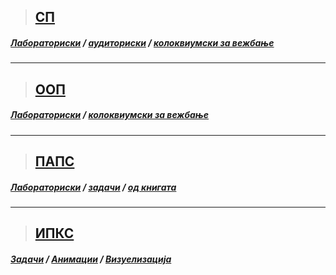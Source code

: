 > ## [СП](https://github.com/krembanan4e/idk/tree/main/SP)
##### [Лабораториски](https://github.com/krembanan4e/Materijali-za-na-fakultet/tree/main/SP/labs) / [аудиториски](https://github.com/krembanan4e/Materijali-za-na-fakultet/tree/main/SP/auditoriski) / [колоквиумски за вежбање](https://github.com/krembanan4e/Materijali-za-na-fakultet/tree/main/SP/za%20vezhbanje) 
---
> ## [ООП](https://github.com/krembanan4e/idk/tree/main/OOP)
##### [Лабораториски](https://github.com/krembanan4e/Materijali-za-na-fakultet/tree/main/OOP/labs) / [колоквиумски за вежбање](https://github.com/krembanan4e/Materijali-za-na-fakultet/tree/main/OOP/kolokviumski)
---
> ## [ПАПС](https://github.com/krembanan4e/idk/tree/main/PAPS)
##### [Лабораториски](https://github.com/krembanan4e/Materijali-za-na-fakultet/tree/main/PAPS/labs) / [задачи](https://github.com/krembanan4e/Materijali-za-na-fakultet/tree/main/PAPS) /  [од книгата](https://github.com/krembanan4e/Materijali-za-na-fakultet/tree/main/PAPS/kniga) 
---
> ## [ИПКС](https://github.com/krembanan4e/idk/tree/main/IPKS)
##### [Задачи](https://github.com/krembanan4e/Materijali-za-na-fakultet/tree/main/IPKS/zadaci) / [Анимации](https://github.com/krembanan4e/Materijali-za-na-fakultet/tree/main/IPKS/animacii) / [Визуелизација](https://github.com/krembanan4e/Materijali-za-na-fakultet/tree/main/IPKS/vizuelizacija)
